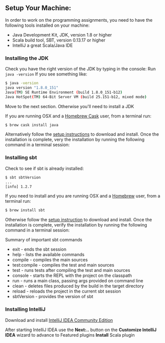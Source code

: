## Setup Your Machine:
In order to work on the programming assignments, you need to have the following tools installed on your machine:

* Java Development Kit, JDK, version 1.8 or higher
* Scala build tool, SBT, version 0.13.17 or higher
* IntelliJ a great Scala/Java IDE

### Installing the JDK

Check you have the right version of the JDK by typing in the console:
Run `java -version`
If you see something like:
```bash
$ java -version
java version "1.8.0_151"
Java(TM) SE Runtime Environment (build 1.8.0_151-b12)
Java HotSpot(TM) 64-Bit Server VM (build 25.151-b12, mixed mode)
```

Move to the next section.  Otherwise you'll need to install a JDK

If you are running OSX and a [Homebrew Cask](https://github.com/caskroom/homebrew-cask) user, from a terminal run:

```bash
$ brew cask install java
```

Alternatively follow the [setup instructions](http://www.oracle.com/technetwork/java/javase/downloads/jre8-downloads-2133155.html) to download and install. Once the installation is complete, very the installation by running the following command in a terminal session:

### Installing sbt
Check to see if sbt is already installed:

```bash
$ sbt sbtVersion
...
[info] 1.2.7
```

If you need to install and you are running OSX and a [Homebrew](http://brew.sh/) user, from a terminal run:

```bash
$ brew install sbt
```

Otherwise follow the [setup instruction](http://www.scala-sbt.org/0.13/docs/index.html) to download and install. Once the installation is complete, verify the installation by running the following command in a terminal session:

Summary of important sbt commands

* exit - ends the sbt session
* help - lists the available commands
* compile - compiles the main sources
* test:compile - compiles the test and main sources
* test - runs tests after compiling the test and main sources
* console - starts the REPL with the project on the classpath
* run - runs a main class, passing args provided on command line
* clean - deletes files produced by the build in the target directory
* reload - reloads the project in the current sbt session
* sbtVersion - provides the version of sbt


### Installing IntelliJ

Download and install [IntelliJ IDEA Community Edition](https://www.jetbrains.com/idea/download)

After starting IntelliJ IDEA use the **Next:..** button on the **Customize IntelliJ IDEA** wizard to advance to Featured plugins
**Install** Scala plugin
